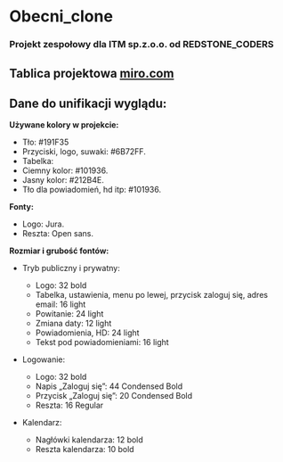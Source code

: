 # Obecni_clone
### Projekt zespołowy dla ITM sp.z.o.o. od REDSTONE_CODERS

Tablica projektowa [miro.com](https://miro.com/welcomeonboard/b25YWlhCN21YSmJFTFNNVno5dlppVkxWQjVaWmFyV1FndDFjYmQxbWtabUhDZGtzNVZuU3BpSzFoNm9EaXprYnwzNDU4NzY0NTM5MDc5NzgyMDE4fDI=?share_link_id=916940200239 'miro')
------

## Dane do unifikacji wyglądu:
**Używane kolory w projekcie:**  
- Tło: #191F35  
- Przyciski, logo, suwaki: #6B72FF.  
- Tabelka:  
- Ciemny kolor: #101936.  
- Jasny kolor: #212B4E.  
- Tło dla powiadomień, hd itp: #101936. 

**Fonty:**  
- Logo: Jura.  
- Reszta: Open sans. 

**Rozmiar  i grubość fontów:**  
- Tryb publiczny i prywatny:
	- Logo: 32 bold  
	- Tabelka, ustawienia, menu po lewej, przycisk zaloguj się, adres email: 16 light  
	- Powitanie: 24 light  
	- Zmiana daty: 12 light  
	- Powiadomienia, HD: 24 light  
	- Tekst pod powiadomieniami: 16 light  
	  
- Logowanie:  
	- Logo: 32 bold  
	- Napis „Zaloguj się”:  44 Condensed Bold  
	- Przycisk „Zaloguj się”: 20 Condensed Bold  
	- Reszta: 16 Regular
  
- Kalendarz:  
	- Nagłówki kalendarza: 12 bold  
	- Reszta kalendarza: 10 bold  
